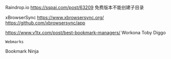 
Raindrop.io
    https://sspai.com/post/63209
    免费版本不能创建子目录


xBrowserSync
    https://www.xbrowsersync.org/
    https://github.com/xbrowsersync/app


https://www.v1tx.com/post/best-bookmark-managers/
    Workona
    Toby
    Diggo

    Webmarks


Bookmark Ninja
